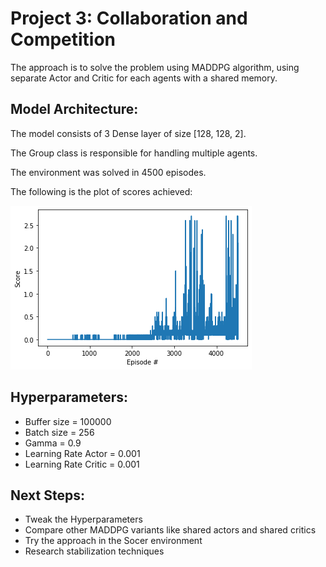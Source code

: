 # Project 3: Collaboration and Competition

The approach is to solve the problem using MADDPG algorithm, using separate Actor and Critic for each agents with a shared memory. 

## Model Architecture:
The model consists of 3 Dense layer of size [128, 128, 2].

The Group class is responsible for handling multiple agents.

The environment was solved in 4500 episodes. 

The following is the plot of scores achieved:

![](score.png)

## Hyperparameters:
* Buffer size = 100000
* Batch size = 256
* Gamma = 0.9
* Learning Rate Actor = 0.001
* Learning Rate Critic = 0.001

## Next Steps:
* Tweak the Hyperparameters
* Compare other MADDPG variants like shared actors and shared critics
* Try the approach in the Socer environment
* Research stabilization techniques
